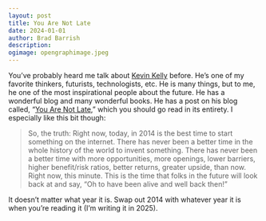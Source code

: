 ```yaml
---
layout: post
title: You Are Not Late
date: 2024-01-01
author: Brad Barrish
description:
ogimage: opengraphimage.jpeg
---
```


You’ve probably heard me talk about [Kevin Kelly](https://en.wikipedia.org/wiki/Kevin_Kelly_(editor)) before. He’s one of my favorite thinkers, futurists, technologists, etc. He is many things, but to me, he one of the most inspirational people about the future. He has a wonderful blog and many wonderful books. He has a post on his blog called, “[You Are Not Late](https://kk.org/thetechnium/you-are-not-late/),” which you should go read in its entirety. I especially like this bit though:

> So, the truth: Right now, today, in 2014 is the best time to start something on the internet. There has never been a better time in the whole history of the world to invent something. There has never been a better time with more opportunities, more openings, lower barriers, higher benefit/risk ratios, better returns, greater upside, than now. Right now, this minute. This is the time that folks in the future will look back at and say, “Oh to have been alive and well back then!”

It doesn’t matter what year it is. Swap out 2014 with whatever year it is when you’re reading it (I’m writing it in 2025).
